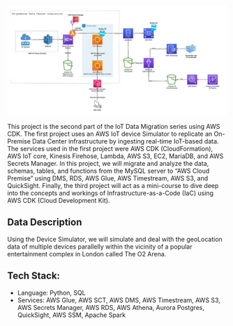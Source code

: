 ![](image.png)

This project is the second part of the IoT Data Migration series using AWS CDK. The first
project uses an AWS IoT device Simulator to replicate an On-Premise Data Center
infrastructure by ingesting real-time IoT-based data. The services used in the first project were
AWS CDK (CloudFormation), AWS IoT core, Kinesis Firehose, Lambda, AWS S3, EC2,
MariaDB, and AWS Secrets Manager. In this project, we will migrate and analyze the data,
schemas, tables, and functions from the MySQL server to “AWS Cloud Premise” using
DMS, RDS, AWS Glue, AWS Timestream, AWS S3, and QuickSight. Finally, the third project
will act as a mini-course to dive deep into the concepts and workings of
Infrastructure-as-a-Code (IaC) using AWS CDK (Cloud Development Kit).

## Data Description
Using the Device Simulator, we will simulate and deal with the geoLocation data of multiple
devices parallelly within the vicinity of a popular entertainment complex in London called The O2
Arena.

## Tech Stack:
* Language: Python, SQL
* Services: AWS Glue, AWS SCT, AWS DMS, AWS Timestream, AWS S3, AWS Secrets
Manager, AWS RDS, AWS Athena, Aurora Postgres, QuickSight, AWS SSM, Apache Spark